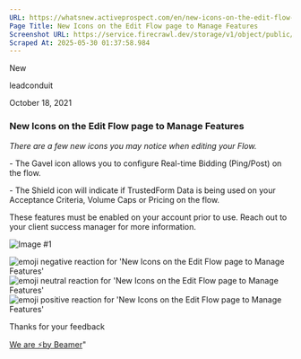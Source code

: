 ```yaml
---
URL: https://whatsnew.activeprospect.com/en/new-icons-on-the-edit-flow-page-to-manage-features
Page Title: New Icons on the Edit Flow page to Manage Features
Screenshot URL: https://service.firecrawl.dev/storage/v1/object/public/media/screenshot-fe14bf89-503e-48fa-b8e0-b92ff2470184.png
Scraped At: 2025-05-30 01:37:58.984
---
```

New






leadconduit



October 18, 2021

### New Icons on the Edit Flow page to Manage Features

_There are a few new icons you may notice when editing your Flow._

\- The Gavel icon allows you to configure Real-time Bidding (Ping/Post) on the flow.

\- The Shield icon will indicate if TrustedForm Data is being used on your Acceptance Criteria, Volume Caps or Pricing on the flow.

These features must be enabled on your account prior to use. Reach out to your client success manager for more information.

![Image #1](https://app.getbeamer.com/pictures?id=175874-77-9SnYs77-977-9LxUf77-977-9Q--_ve-_vT_vv70oMu-_vXfvv71177-9I--_vQ1N77-9GUnvv73vv70.&v=4)

![emoji negative reaction for 'New Icons on the Edit Flow page to Manage Features'](https://app.getbeamer.com/images/emojiNeg.svg)![emoji neutral reaction for 'New Icons on the Edit Flow page to Manage Features'](https://app.getbeamer.com/images/emojiNeut.svg)![emoji positive reaction for 'New Icons on the Edit Flow page to Manage Features'](https://app.getbeamer.com/images/emojiPos.svg)

Thanks for your feedback

[We are ⚡by Beamer](https://www.getbeamer.com/?ref=watermark_MErKJCnu12412_public&company=ActiveProspect&watermarkRef=powered&utm_term=MErKJCnu12412&utm_content=ActiveProspect&utm_source=standalone&utm_medium=footer&utm_campaign=powered)"

